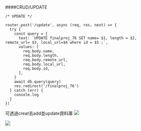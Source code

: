 ####CRUD/UPDATE
```
/* UPDATE */

router.post('/update', async (req, res, next) => {
  try {
    const query = {
      text: `UPDATE finalproj_76 SET name= $1, length = $2, remote_url= $3, local_url=$4 where id = $5 ;`,
      values: [
        req.body.name,
        req.body.length,
        req.body.remote_url,
        req.body.local_url,
        req.body.id,
      ],
    }
    await db.query(query)
    res.redirect('/finalproj_76')
  } catch (err) {
    console.log
  }
})

```

可透過creat去add並update資料庫
![](https://i.imgur.com/KQpAh4r.jpg)

![](https://i.imgur.com/Yxu0WTo.jpg)
